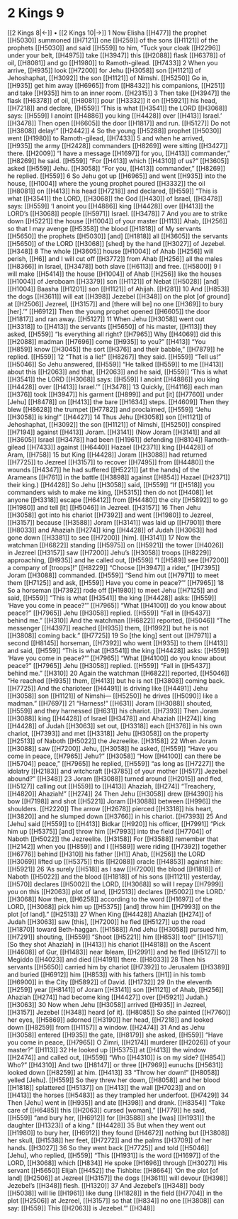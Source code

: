 # 2 Kings 9
[[2 Kings 8|←]] • [[2 Kings 10|→]]
1 Now Elisha [[H477]] the prophet [[H5030]] summoned [[H7121]] one [[H259]] of the sons [[H1121]] of the prophets [[H5030]] and said [[H559]] to him,  “Tuck your cloak [[H2296]] under your belt, [[H4975]] take [[H3947]] this [[H2088]] flask [[H6378]] of oil, [[H8081]] and go [[H1980]] to Ramoth-gilead. [[H7433]] 
2 When you arrive, [[H935]] look [[H7200]] for Jehu [[H3058]] son [[H1121]] of Jehoshaphat, [[H3092]] the son [[H1121]] of Nimshi. [[H5250]] Go in, [[H935]] get him away [[H6965]] from [[H8432]] his companions, [[H251]] and take [[H935]] him to an inner room. [[H2315]] 
3 Then take [[H3947]] the flask [[H6378]] of oil, [[H8081]] pour [[H3332]] it on [[H5921]] his head, [[H7218]] and declare, [[H559]] ‘This is what [[H3541]] the LORD [[H3068]] says: [[H559]] I anoint [[H4886]] you king [[H4428]] over [[H413]] Israel.’ [[H3478]] Then open [[H6605]] the door [[H1817]] and run. [[H5127]] Do not [[H3808]] delay!” [[H2442]] 
4 So the young [[H5288]] prophet [[H5030]] went [[H1980]] to Ramoth-gilead, [[H7433]] 
5 and when he arrived, [[H935]] the army [[H2428]] commanders [[H8269]] were sitting [[H3427]] there. [[H2009]] “I have a message [[H1697]] for you, [[H413]] commander,” [[H8269]] he said. [[H559]] “For [[H413]] which [[H4310]] of us?” [[H3605]] asked [[H559]] Jehu. [[H3058]] “For you, [[H413]] commander,” [[H8269]] he replied. [[H559]] 
6 So Jehu got up [[H6965]] and went [[H935]] into the house, [[H1004]] where the young prophet poured [[H3332]] the oil [[H8081]] on [[H413]] his head [[H7218]] and declared, [[H559]] “This is what [[H3541]] the LORD, [[H3068]] the God [[H430]] of Israel, [[H3478]] says: [[H559]] ‘I anoint you [[H4886]] king [[H4428]] over [[H413]] the LORD’s [[H3068]] people [[H5971]] Israel. [[H3478]] 
7 And you are to strike down [[H5221]] the house [[H1004]] of your master [[H113]] Ahab, [[H256]] so that I may avenge [[H5358]] the blood [[H1818]] of My servants [[H5650]] the prophets [[H5030]] [and] [[H1818]] all [[H3605]] the servants [[H5650]] of the LORD [[H3068]] [shed] by the hand [[H3027]] of Jezebel. [[H348]] 
8 The whole [[H3605]] house [[H1004]] of Ahab [[H256]] will perish, [[H6]] and I will cut off [[H3772]] from Ahab [[H256]] all the males [[H8366]] in Israel, [[H3478]] both slave [[H6113]] and free. [[H5800]] 
9 I will make [[H5414]] the house [[H1004]] of Ahab [[H256]] like the houses [[H1004]] of Jeroboam [[H3379]] son [[H1121]] of Nebat [[H5028]] [and] [[H1004]] Baasha [[H1201]] son [[H1121]] of Ahijah. [[H281]] 
10 And [[H853]] the dogs [[H3611]] will eat [[H398]] Jezebel [[H348]] on the plot [of ground] at [[H2506]] Jezreel, [[H3157]] and [there will be] no one [[H369]] to bury [her].’” [[H6912]] Then the young prophet opened [[H6605]] the door [[H1817]] and ran away. [[H5127]] 
11 When Jehu [[H3058]] went out [[H3318]] to [[H413]] the servants [[H5650]] of his master, [[H113]] they asked, [[H559]] “Is everything all right? [[H7965]] Why [[H4069]] did this [[H2088]] madman [[H7696]] come [[H935]] to you?” [[H413]] “You [[H859]] know [[H3045]] the sort [[H376]] and their babble,” [[H7879]] he replied. [[H559]] 
12 “That is a lie!” [[H8267]] they said. [[H559]] “Tell us!” [[H5046]] So Jehu answered, [[H559]] “He talked [[H559]] to me [[H413]] about this [[H2063]] and that, [[H2063]] and he said, [[H559]] ‘This is what [[H3541]] the LORD [[H3068]] says: [[H559]] I anoint [[H4886]] you king [[H4428]] over [[H413]] Israel.’” [[H3478]] 
13 Quickly, [[H4116]] each man [[H376]] took [[H3947]] his garment [[H899]] and put [it] [[H7760]] under [Jehu] [[H8478]] on [[H413]] the bare [[H1634]] steps. [[H4609]] Then they blew [[H8628]] the trumpet [[H7782]] and proclaimed, [[H559]] “Jehu [[H3058]] is king!” [[H4427]] 
14 Thus Jehu [[H3058]] son [[H1121]] of Jehoshaphat, [[H3092]] the son [[H1121]] of Nimshi, [[H5250]] conspired [[H7194]] against [[H413]] Joram. [[H3141]] (Now Joram [[H3141]] and all [[H3605]] Israel [[H3478]] had been [[H1961]] defending [[H8104]] Ramoth-gilead [[H7433]] against [[H6440]] Hazael [[H2371]] king [[H4428]] of Aram, [[H758]] 
15 but King [[H4428]] Joram [[H3088]] had returned [[H7725]] to Jezreel [[H3157]] to recover [[H7495]] from [[H4480]] the wounds [[H4347]] he had suffered [[H5221]] [at the hands] of the Arameans [[H761]] in the battle [[H3898]] against [[H854]] Hazael [[H2371]] their king.) [[H4428]] So Jehu [[H3058]] said, [[H559]] “If [[H518]] you commanders wish to make me king, [[H5315]] then do not [[H408]] let anyone [[H3318]] escape [[H6412]] from [[H4480]] the city [[H5892]] to go [[H1980]] and tell [it] [[H5046]] in Jezreel. [[H3157]] 
16 Then Jehu [[H3058]] got into his chariot [[H7392]] and went [[H1980]] to Jezreel, [[H3157]] because [[H3588]] Joram [[H3141]] was laid up [[H7901]] there [[H8033]] and Ahaziah [[H274]] king [[H4428]] of Judah [[H3063]] had gone down [[H3381]] to see [[H7200]] [him]. [[H3141]] 
17 Now the watchman [[H6822]] standing [[H5975]] on [[H5921]] the tower [[H4026]] in Jezreel [[H3157]] saw [[H7200]] Jehu’s [[H3058]] troops [[H8229]] approaching, [[H935]] and he called out, [[H559]] “I [[H589]] see [[H7200]] a company of [troops]!” [[H8229]] “Choose [[H3947]] a rider,” [[H7395]] Joram [[H3088]] commanded. [[H559]] “Send him out [[H7971]] to meet them [[H7125]] and ask, [[H559]] Have you come in peace?’” [[H7965]] 
18 So a horseman [[H7392]] rode off [[H1980]] to meet Jehu [[H7125]] and said, [[H559]] “This is what [[H3541]] the king [[H4428]] asks: [[H559]] ‘Have you come in peace?’” [[H7965]] “What [[H4100]] do you  know about peace?” [[H7965]] Jehu [[H3058]] replied. [[H559]] “Fall in [[H5437]] behind me.” [[H310]] And the watchman [[H6822]] reported, [[H5046]] “The messenger [[H4397]] reached [[H935]] them, [[H1992]] but he is not [[H3808]] coming back.” [[H7725]] 
19 So [the king] sent out [[H7971]] a second [[H8145]] horseman, [[H7392]] who went [[H935]] to them [[H413]] and said, [[H559]] “This is what [[H3541]] the king [[H4428]] asks: [[H559]] ‘Have you come in peace?’” [[H7965]] “What [[H4100]] do you  know about peace?” [[H7965]] Jehu [[H3058]] replied. [[H559]] “Fall in [[H5437]] behind me.” [[H310]] 
20 Again the watchman [[H6822]] reported, [[H5046]] “He reached [[H935]] them, [[H413]] but he is not [[H3808]] coming back. [[H7725]] And the charioteer [[H4491]] is driving like [[H4491]] Jehu [[H3058]] son [[H1121]] of Nimshi— [[H5250]] he drives [[H5090]] like a madman.” [[H7697]] 
21 “Harness!” [[H631]] Joram [[H3088]] shouted, [[H559]] and they harnessed [[H631]] his chariot. [[H7393]] Then Joram [[H3088]] king [[H4428]] of Israel [[H3478]] and Ahaziah [[H274]] king [[H4428]] of Judah [[H3063]] set out, [[H3318]] each [[H376]] in his own chariot, [[H7393]] and met [[H3318]] Jehu [[H3058]] on the property [[H2513]] of Naboth [[H5022]] the Jezreelite. [[H3158]] 
22 When Joram [[H3088]] saw [[H7200]] Jehu, [[H3058]] he asked, [[H559]] “Have you come in peace, [[H7965]] Jehu?” [[H3058]] “How [[H4100]] can there be [[H5704]] peace,” [[H7965]] he replied, [[H559]] “as long as [[H7227]] the idolatry [[H2183]] and witchcraft [[H3785]] of your mother [[H517]] Jezebel abound?” [[H348]] 
23 Joram [[H3088]] turned around [[H2015]] and fled, [[H5127]] calling out [[H559]] to [[H413]] Ahaziah, [[H274]] “Treachery, [[H4820]] Ahaziah!” [[H274]] 
24 Then Jehu [[H3058]] drew [[H4390]] his bow [[H7198]] and shot [[H5221]] Joram [[H3088]] between [[H996]] the shoulders. [[H2220]] The arrow [[H2678]] pierced [[H3318]] his heart, [[H3820]] and he slumped down [[H3766]] in his chariot. [[H7393]] 
25 And [Jehu] said [[H559]] to [[H413]] Bidkar [[H920]] his officer, [[H7991]] “Pick him up [[H5375]] [and] throw him [[H7993]] into the field [[H7704]] of Naboth [[H5022]] the Jezreelite. [[H3158]] For [[H3588]] remember that [[H2142]] when you [[H859]] and I [[H589]] were riding [[H7392]] together [[H6776]] behind [[H310]] his father [[H1]] Ahab, [[H256]] the LORD [[H3069]] lifted up [[H5375]] this [[H2088]] oracle [[H4853]] against him: [[H5921]] 
26 ‘As surely [[H518]] as I saw [[H7200]] the blood [[H1818]] of Naboth [[H5022]] and the blood [[H1818]] of his sons [[H1121]] yesterday, [[H570]] declares [[H5002]] the LORD, [[H3068]] so will I repay [[H7999]] you on this [[H2063]] plot of land, [[H2513]] declares [[H5002]] the LORD.’ [[H3068]] Now then, [[H6258]] according to the word [[H1697]] of the LORD, [[H3068]] pick him up [[H5375]] [and] throw him [[H7993]] on the plot [of land].” [[H2513]] 
27 When King [[H4428]] Ahaziah [[H274]] of Judah [[H3063]] saw [this], [[H7200]] he fled [[H5127]] up the road [[H1870]] toward Beth-haggan. [[H1588]] And Jehu [[H3058]] pursued him, [[H7291]] shouting, [[H559]] “Shoot [[H5221]] him [[H853]] too!” [[H1571]] [So they shot Ahaziah] in [[H413]] his chariot [[H4818]] on the Ascent [[H4608]] of Gur, [[H1483]] near Ibleam, [[H2991]] and he fled [[H5127]] to Megiddo [[H4023]] and died [[H4191]] there. [[H8033]] 
28 Then his servants [[H5650]] carried him by chariot [[H7392]] to Jerusalem [[H3389]] and buried [[H6912]] him [[H853]] with his fathers [[H1]] in his tomb [[H6900]] in the City [[H5892]] of David. [[H1732]] 
29 (In the eleventh [[H259]] year [[H8141]] of Joram [[H3141]] son [[H1121]] of Ahab, [[H256]] Ahaziah [[H274]] had become king [[H4427]] over [[H5921]] Judah.) [[H3063]] 
30 Now when Jehu [[H3058]] arrived [[H935]] in Jezreel, [[H3157]] Jezebel [[H348]] heard [of it]. [[H8085]] So she painted [[H7760]] her eyes, [[H5869]] adorned [[H3190]] her head, [[H7218]] and looked down [[H8259]] from [[H1157]] a window. [[H2474]] 
31 And as Jehu [[H3058]] entered [[H935]] the gate, [[H8179]] she asked, [[H559]] “Have you come in peace, [[H7965]] O Zimri, [[H2174]] murderer [[H2026]] of your master?” [[H113]] 
32 He looked up [[H5375]] at [[H413]] the window [[H2474]] and called out, [[H559]] “Who [[H4310]] is on my side? [[H854]] Who?” [[H4310]] And two [[H8147]] or three [[H7969]] eunuchs [[H5631]] looked down [[H8259]] at him. [[H413]] 
33 “Throw her down!” [[H8058]] yelled [Jehu]. [[H559]] So they threw her down, [[H8058]] and her blood [[H1818]] splattered [[H5137]] on [[H413]] the wall [[H7023]] and on [[H413]] the horses [[H5483]] as they trampled her underfoot. [[H7429]] 
34 Then [Jehu] went in [[H935]] and ate [[H398]] and drank. [[H8354]] “Take care of [[H6485]] this [[H2063]] cursed [woman],” [[H779]] he said, [[H559]] “and bury her, [[H6912]] for [[H3588]] she [was] [[H1931]] the daughter [[H1323]] of a king.” [[H4428]] 
35 But when they went out [[H1980]] to bury her, [[H6912]] they found [[H4672]] nothing but [[H3808]] her skull, [[H1538]] her feet, [[H7272]] and the palms [[H3709]] of her hands. [[H3027]] 
36 So they went back [[H7725]] and told [[H5046]] [Jehu],  who replied, [[H559]] “This [[H1931]] is the word [[H1697]] of the LORD, [[H3068]] which [[H834]] He spoke [[H1696]] through [[H3027]] His servant [[H5650]] Elijah [[H452]] the Tishbite: [[H8664]] ‘On the plot [of land] [[H2506]] at Jezreel [[H3157]] the dogs [[H3611]] will devour [[H398]] Jezebel’s [[H348]] flesh. [[H1320]] 
37 And Jezebel’s [[H348]] body [[H5038]] will lie [[H1961]] like dung [[H1828]] in the field [[H7704]] in the plot [[H2506]] at Jezreel, [[H3157]] so that [[H834]] no one [[H3808]] can say: [[H559]] This [[H2063]] is Jezebel.’” [[H348]] 
